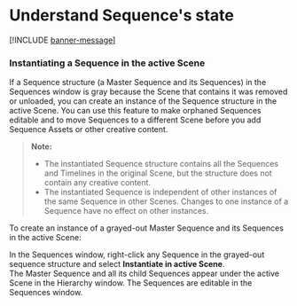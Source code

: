 # Understand Sequence's state

[!INCLUDE [banner-message](banner-message.md)]

### Instantiating a Sequence in the active Scene

If a Sequence structure (a Master Sequence and its Sequences) in the Sequences window is gray because the Scene that contains it was removed or unloaded, you can create an instance of the Sequence structure in the active Scene. You can use this feature to make orphaned Sequences editable and to move Sequences to a different Scene before you add Sequence Assets or other creative content.

>**Note:**
>* The instantiated Sequence structure contains all the Sequences and Timelines in the original Scene, but the structure does not contain any creative content.
>* The instantiated Sequence is independent of other instances of the same Sequence in other Scenes. Changes to one instance of a Sequence have no effect on other instances.

To create an instance of a grayed-out Master Sequence and its Sequences in the active Scene:

In the Sequences window, right-click any Sequence in the grayed-out sequence structure and select **Instantiate in active Scene**. <br />
The Master Sequence and all its child Sequences appear under the active Scene in the Hierarchy window. The Sequences are editable in the Sequences window.
